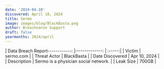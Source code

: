 ```yaml
---
date: '2024-04-10'
discovered: April 10, 2024
title: Sermo
image: images/blog/BlackBasta.png
author: Breachsense Support
draft: false
yearmonths: 2024/april
---
```


| Data Breach Report------------:     |:-------------:    | :-----:|
| Victim      | sermo.com      | 
| Threat Actor      | BlackBasta      | 
| Date Discovered      | Apr 10, 2024      | 
| Description      | Sermo is a physician social network.      | 
| Leak Size      | 700GB      | 

